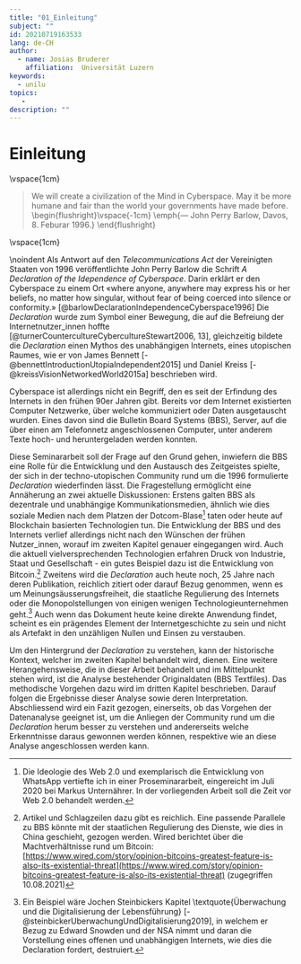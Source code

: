 ```yaml
---
title: "01_Einleitung"
subject: ""
id: 20210719163533
lang: de-CH
author:
  - name: Josias Bruderer
    affiliation:  Universität Luzern
keywords:
  - unilu
topics:
   - 
description: ""
---
```


# Einleitung

\vspace{1cm}

> We will create a civilization of the Mind in Cyberspace. May it be more humane and fair than the world your governments have made before.  
\begin{flushright}\vspace{-1cm}
\emph{— John Perry Barlow, Davos, 8. Feburar 1996.}
\end{flushright}

\vspace{1cm}

\noindent
Als Antwort auf den *Telecommunications Act* der Vereinigten Staaten von 1996 veröffentlichte John Perry Barlow die Schrift *A Declaration of the Idependence of Cyberspace*. Darin erklärt er den Cyberspace zu einem Ort «where anyone, anywhere may express his or her beliefs, no matter how singular, without fear of being coerced into silence or conformity.» [@barlowDeclarationIndependenceCyberspace1996] Die *Declaration* wurde zum Symbol einer Bewegung, die auf die Befreiung der Internetnutzer_innen hoffte [@turnerCountercultureCybercultureStewart2006, 13], gleichzeitig bildete die *Declaration* einen Mythos des unabhängigen Internets, eines utopischen Raumes, wie er von James Bennett [-@bennettIntroductionUtopiaIndependent2015] und Daniel Kreiss [-@kreissVisionNetworkedWorld2015a] beschrieben wird.

Cyberspace ist allerdings nicht ein Begriff, den es seit der Erfindung des Internets in den frühen 90er Jahren gibt. Bereits vor dem Internet existierten Computer Netzwerke, über welche kommuniziert oder Daten ausgetauscht wurden. Eines davon sind die Bulletin Board Systems (BBS), Server, auf die über einen am Telefonnetz angeschlossenen Computer, unter anderem Texte hoch- und heruntergeladen werden konnten. 

Diese Seminararbeit soll der Frage auf den Grund gehen, inwiefern die BBS eine Rolle für die Entwicklung und den Austausch des Zeitgeistes spielte, der sich in der techno-utopischen Community rund um die 1996 formulierte *Declaration* wiederfinden lässt. Die Fragestellung ermöglicht eine Annäherung an zwei aktuelle Diskussionen: Erstens galten BBS als dezentrale und unabhängige Kommunikationsmedien, ähnlich wie dies soziale Medien nach dem Platzen der Dotcom-Blase[^3] taten oder heute auf Blockchain basierten Technologien tun. Die Entwicklung der BBS und des Internets verlief allerdings nicht nach den Wünschen der frühen Nutzer_innen, worauf im zweiten Kapitel genauer eingegangen wird. Auch die aktuell vielversprechenden Technologien erfahren Druck von Industrie, Staat und Gesellschaft - ein gutes Beispiel dazu ist die Entwicklung von Bitcoin.[^1] Zweitens wird die *Declaration* auch heute noch, 25 Jahre nach deren Publikation, reichlich zitiert oder darauf Bezug genommen, wenn es um Meinungsäusserungsfreiheit, die staatliche Regulierung des Internets oder die Monopolstellungen von einigen wenigen Technologieunternehmen geht.[^2] Auch wenn das Dokument heute keine direkte Anwendung findet, scheint es ein prägendes Element der Internetgeschichte zu sein und nicht als Artefakt in den unzähligen Nullen und Einsen zu verstauben.

Um den Hintergrund der *Declaration* zu verstehen, kann der historische Kontext, welcher im zweiten Kapitel behandelt wird, dienen. Eine weitere Herangehensweise, die in dieser Arbeit behandelt und im Mittelpunkt stehen wird, ist die Analyse bestehender Originaldaten (BBS Textfiles). Das methodische Vorgehen dazu wird im dritten Kapitel beschrieben. Darauf folgen die Ergebnisse dieser Analyse sowie deren Interpretation. Abschliessend wird ein Fazit gezogen, einerseits, ob das Vorgehen der Datenanalyse geeignet ist, um die Anliegen der Community rund um die *Declaration* herum besser zu verstehen und andererseits welche Erkenntnisse daraus gewonnen werden können, respektive wie an diese Analyse angeschlossen werden kann.


[^1]: Artikel und Schlagzeilen dazu gibt es reichlich. Eine passende Parallele zu BBS könnte mit der staatlichen Regulierung des Dienste, wie dies in China geschieht, gezogen werden. Wired berichtet über die Machtverhältnisse rund um Bitcoin: [https://www.wired.com/story/opinion-bitcoins-greatest-feature-is-also-its-existential-threat](https://www.wired.com/story/opinion-bitcoins-greatest-feature-is-also-its-existential-threat) (zugegriffen 10.08.2021)
[^2]: Ein Beispiel wäre Jochen Steinbickers Kapitel \textquote{Überwachung und die Digitalisierung der Lebensführung} [-@steinbickerUberwachungUndDigitalisierung2019], in welchem er Bezug zu Edward Snowden und der NSA nimmt und daran die Vorstellung eines offenen und unabhängigen Internets, wie dies die Declaration fordert, destruiert. 
[^3]: Die Ideologie des Web 2.0 und exemplarisch die Entwicklung von WhatsApp vertiefte ich in einer Proseminararbeit, eingereicht im Juli 2020 bei Markus Unternährer. In der vorliegenden Arbeit soll die Zeit vor Web 2.0 behandelt werden.
